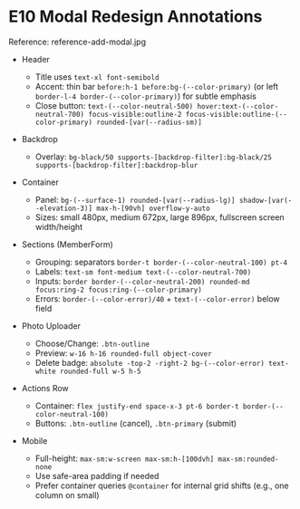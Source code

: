 # E10 Modal Redesign Annotations

Reference: reference-add-modal.jpg

- Header
  - Title uses `text-xl font-semibold`
  - Accent: thin bar `before:h-1 before:bg-(--color-primary)` (or left `border-l-4 border-(--color-primary)`) for subtle emphasis
  - Close button: `text-(--color-neutral-500) hover:text-(--color-neutral-700) focus-visible:outline-2 focus-visible:outline-(--color-primary) rounded-[var(--radius-sm)]`

- Backdrop
  - Overlay: `bg-black/50 supports-[backdrop-filter]:bg-black/25 supports-[backdrop-filter]:backdrop-blur`

- Container
  - Panel: `bg-(--surface-1) rounded-[var(--radius-lg)] shadow-[var(--elevation-3)] max-h-[90vh] overflow-y-auto`
  - Sizes: small 480px, medium 672px, large 896px, fullscreen screen width/height

- Sections (MemberForm)
  - Grouping: separators `border-t border-(--color-neutral-100) pt-4`
  - Labels: `text-sm font-medium text-(--color-neutral-700)`
  - Inputs: `border border-(--color-neutral-200) rounded-md focus:ring-2 focus:ring-(--color-primary)`
  - Errors: `border-(--color-error)/40` + `text-(--color-error)` below field

- Photo Uploader
  - Choose/Change: `.btn-outline`
  - Preview: `w-16 h-16 rounded-full object-cover`
  - Delete badge: `absolute -top-2 -right-2 bg-(--color-error) text-white rounded-full w-5 h-5`

- Actions Row
  - Container: `flex justify-end space-x-3 pt-6 border-t border-(--color-neutral-100)`
  - Buttons: `.btn-outline` (cancel), `.btn-primary` (submit)

- Mobile
  - Full-height: `max-sm:w-screen max-sm:h-[100dvh] max-sm:rounded-none`
  - Use safe-area padding if needed
  - Prefer container queries `@container` for internal grid shifts (e.g., one column on small)


